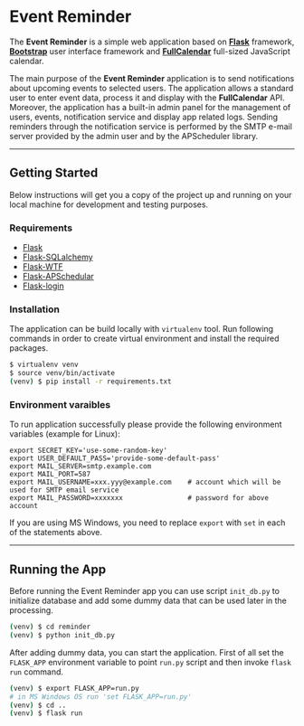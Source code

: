 # Event Reminder

The **Event Reminder** is a simple web application based on **[Flask](https://flask.palletsprojects.com/en/1.1.x/)** framework, **[Bootstrap](https://getbootstrap.com/)** user interface framework and **[FullCalendar](https://fullcalendar.io/)** full-sized JavaScript calendar. 
 
The main purpose of the **Event Reminder** application is to send notifications about upcoming events to selected users. The application allows a standard user to enter event data, process it and display with the **FullCalendar** API. Moreover, the application has a built-in admin panel for the management of users, events, notification service and display app related logs. Sending reminders through the notification service is performed by the SMTP e-mail server provided by the admin user and by the APScheduler library.

***

## Getting Started

Below instructions will get you a copy of the project up and running on your local machine for development and testing purposes. 


### Requirements

* [Flask](https://flask.palletsprojects.com/en/1.1.x/)
* [Flask-SQLalchemy](https://flask-sqlalchemy.palletsprojects.com/en/2.x/)
* [Flask-WTF](https://flask-wtf.readthedocs.io/en/stable/)
* [Flask-APSchedular](https://github.com/viniciuschiele/flask-apscheduler)
* [Flask-login](https://flask-login.readthedocs.io/en/latest/)

### Installation

The application can be build locally with `virtualenv` tool. Run following commands in order to create virtual environment and install the required packages.

```bash
$ virtualenv venv
$ source venv/bin/activate
(venv) $ pip install -r requirements.txt
```

### Environment varaibles

To run application successfully please provide the following environment variables (example for Linux):
```
export SECRET_KEY='use-some-random-key'
export USER_DEFAULT_PASS='provide-some-default-pass'
export MAIL_SERVER=smtp.example.com
export MAIL_PORT=587
export MAIL_USERNAME=xxx.yyy@example.com    # account which will be used for SMTP email service
export MAIL_PASSWORD=xxxxxxx                # password for above account
```
If you are using MS Windows, you need to replace `export` with `set` in each of the statements above.

***

## Running the App

Before running the Event Reminder app you can use script `init_db.py` to initialize database and add some dummy data that can be used later in the processing.
```bash
(venv) $ cd reminder
(venv) $ python init_db.py
```

After adding dummy data, you can start the application. First of all set the `FLASK_APP` environment variable to point `run.py` script and then invoke `flask run` command.
```bash
(venv) $ export FLASK_APP=run.py
# in MS Windows OS run 'set FLASK_APP=run.py'
(venv) $ cd ..
(venv) $ flask run
```